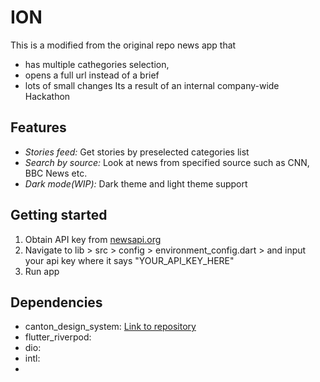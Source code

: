 # ION
This is a modified from the original repo news app that 
- has multiple cathegories selection, 
- opens a full url instead of a brief
- lots of small changes
Its a result of an internal company-wide Hackathon

## Features

- _Stories feed:_ Get stories by preselected categories list
- _Search by source:_ Look at news from specified source such as CNN, BBC News etc.
- _Dark mode(WIP):_ Dark theme and light theme support

## Getting started
1. Obtain API key from [newsapi.org](newsapi.org)
2. Navigate to lib > src > config > environment_config.dart > and input your api key where it says "YOUR_API_KEY_HERE"
3. Run app

## Dependencies

 - canton_design_system: [Link to repository](https://github.com/31Carlton7/canton_design_system)
 - flutter_riverpod:
 - dio:
 - intl:
 - 
